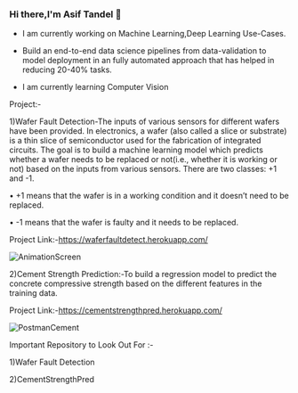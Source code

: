### Hi there,I'm Asif Tandel 👋
- I am currently working on Machine Learning,Deep Learning Use-Cases.

- Build an end-to-end data science pipelines from data-validation to model deployment in an fully automated approach that has helped in reducing 20-40% tasks.

- I am currently learning Computer Vision 

Project:-

1)Wafer Fault Detection-The inputs of various sensors for different wafers have been provided. In electronics, a wafer (also called a slice or substrate) is a thin slice of semiconductor used for the fabrication of integrated circuits. The goal is to build a machine learning model which predicts whether a wafer needs to be replaced or not(i.e., whether it is working or not) based on the inputs from various sensors. There are two classes: +1 and -1. 

•	+1 means that the wafer is in a working condition and it doesn’t need to be replaced.

•	-1 means that the wafer is faulty and it needs to be replaced. 

Project Link:-https://waferfaultdetect.herokuapp.com/

![AnimationScreen](https://user-images.githubusercontent.com/61505882/129244504-62d17250-c15f-45b0-a429-2ef61acd49d7.gif)

2)Cement Strength Prediction:-To build a regression model to predict the concrete compressive strength based on the different features in the training data. 

Project Link:-https://cementstrengthpred.herokuapp.com/

![PostmanCement](https://user-images.githubusercontent.com/61505882/129244975-23376c9d-cafe-4f6c-9c52-e289a0609b74.gif)


Important Repository to Look Out For :-

1)Wafer Fault Detection

2)CementStrengthPred




